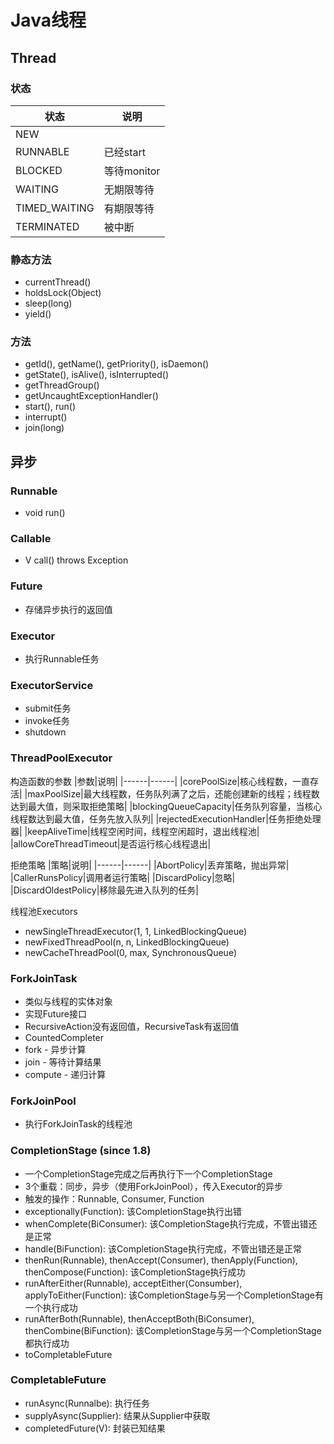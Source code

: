 # Java线程

## Thread
### 状态
|状态|说明|
|------|------|
|NEW||
|RUNNABLE|已经start|
|BLOCKED|等待monitor|
|WAITING| 无期限等待|
|TIMED_WAITING|有期限等待|
|TERMINATED|被中断|

### 静态方法
- currentThread()
- holdsLock(Object)
- sleep(long)
- yield()

### 方法
- getId(), getName(), getPriority(), isDaemon()
- getState(), isAlive(), isInterrupted()
- getThreadGroup()
- getUncaughtExceptionHandler()
- start(), run()
- interrupt()
- join(long)


## 异步
### Runnable
- void run()

### Callable<V>
- V call() throws Exception

### Future<V>
- 存储异步执行的返回值

### Executor
- 执行Runnable任务

### ExecutorService
- submit任务
- invoke任务
- shutdown

### ThreadPoolExecutor
构造函数的参数
|参数|说明|
|------|------|
|corePoolSize|核心线程数，一直存活|
|maxPoolSize|最大线程数，任务队列满了之后，还能创建新的线程；线程数达到最大值，则采取拒绝策略|
|blockingQueueCapacity|任务队列容量，当核心线程数达到最大值，任务先放入队列|
|rejectedExecutionHandler|任务拒绝处理器|
|keepAliveTime|线程空闲时间，线程空闲超时，退出线程池|
|allowCoreThreadTimeout|是否运行核心线程退出|

拒绝策略
|策略|说明|
|------|------|
|AbortPolicy|丢弃策略，抛出异常|
|CallerRunsPolicy|调用者运行策略|
|DiscardPolicy|忽略|
|DiscardOldestPolicy|移除最先进入队列的任务|

线程池Executors
- newSingleThreadExecutor(1, 1, LinkedBlockingQueue)
- newFixedThreadPool(n, n, LinkedBlockingQueue)
- newCacheThreadPool(0, max, SynchronousQueue)

### ForkJoinTask<V>
- 类似与线程的实体对象
- 实现Future接口
- RecursiveAction没有返回值，RecursiveTask有返回值
- CountedCompleter
- fork - 异步计算
- join - 等待计算结果
- compute - 递归计算

### ForkJoinPool
- 执行ForkJoinTask的线程池

### CompletionStage (since 1.8)
- 一个CompletionStage完成之后再执行下一个CompletionStage
- 3个重载：同步，异步（使用ForkJoinPool），传入Executor的异步
- 触发的操作：Runnable, Consumer, Function
- exceptionally(Function): 该CompletionStage执行出错
- whenComplete(BiConsumer): 该CompletionStage执行完成，不管出错还是正常
- handle(BiFunction): 该CompletionStage执行完成，不管出错还是正常
- thenRun(Runnable), thenAccept(Consumer), thenApply(Function), thenCompose(Function): 该CompletionStage执行成功
- runAfterEither(Runnable), acceptEither(Consumber), applyToEither(Function): 该CompletionStage与另一个CompletionStage有一个执行成功
- runAfterBoth(Runnable), thenAcceptBoth(BiConsumer), thenCombine(BiFunction): 该CompletionStage与另一个CompletionStage都执行成功
- toCompletableFuture

### CompletableFuture
- runAsync(Runnalbe): 执行任务
- supplyAsync(Supplier): 结果从Supplier中获取
- completedFuture(V): 封装已知结果



